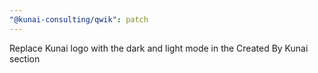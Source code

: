 ```yaml
---
"@kunai-consulting/qwik": patch
---
```


Replace Kunai logo with the dark and light mode in the Created By Kunai section
